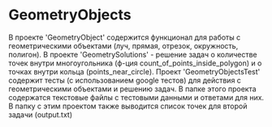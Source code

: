 # GeometryObjects
В проекте 'GeometryObject' содержится функционал для работы с геометрическими объектами (луч, прямая, отрезок, окружность, полигон). 
В проекте 'GeometrySolutions' - решение задач о количестве точек внутри многоугольника (ф-ция count_of_points_inside_polygon) и о точках внутри кольца (points_near_circle).
Проект 'GeometryObjectsTest' содержит тесты (с использованием google тестов) для действия с геометрическими объектами и решению задач. В папке этого проекта содержатся текстовые
файлы с тестовыми данными и ответами для них. В папку с этим проектом также выводится список точек для второй задачи (output.txt)
